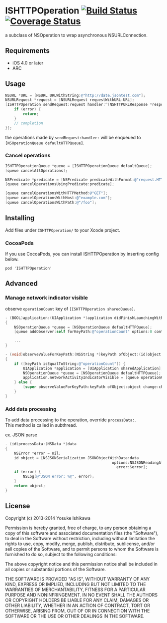 # ISHTTPOperation [![Build Status](https://travis-ci.org/ishkawa/ISHTTPOperation.png?branch=master)](https://travis-ci.org/ishkawa/ISHTTPOperation) [![Coverage Status](https://coveralls.io/repos/ishkawa/ISHTTPOperation/badge.png?branch=master)](https://coveralls.io/r/ishkawa/ISHTTPOperation?branch=master)

a subclass of NSOperation to wrap asynchronous NSURLConnection.

## Requirements

- iOS 4.0 or later
- ARC

## Usage

```objectivec
NSURL *URL = [NSURL URLWithString:@"http://date.jsontest.com"];
NSURLRequest *request = [NSURLRequest requestWithURL:URL];
[ISHTTPOperation sendRequest:request handler:^(NSHTTPURLResponse *response, id object, NSError *error) {
    if (error) {
        return;
    }
    // completion
}];
```

the operations made by `sendRequest:handler:` will be enqueued to `[NSOperationQueue defaultHTTPQueue]`.

### Cancel operations

```objectivec
ISHTTPOperationQueue *queue = [ISHTTPOperationQueue defaultQueue];
[queue cancelAllOperations];
```

```objectivec
NSPredicate *predicate = [NSPredicate predicateWithFormat:@"request.HTTPMethod MATCHES %@", @"GET"];
[queue cancelOperationsUsingPredicate:predicate];
```

```objectivec
[queue cancelOperationsWithHTTPMethod:@"GET"];
[queue cancelOperationsWithHost:@"example.com"];
[queue cancelOperationsWithPath:@"/foo"];
```

## Installing

Add files under `ISHTTPOperation/` to your Xcode project.

### CocoaPods

If you use CocoaPods, you can install ISHTTPOperation by inserting config below.
```
pod 'ISHTTPOperation'
```

## Advanced 

### Manage network indicator visible

observe `operationCount` key of `[ISHTTPOperation sharedQueue]`.

```objectivec
- (BOOL)application:(UIApplication *)application didFinishLaunchingWithOptions:(NSDictionary *)launchOptions
{
    NSOperationQueue *queue = [NSOperationQueue defaultHTTPQueue];
    [queue addObserver:self forKeyPath:@"operationCount" options:0 context:NULL];

    ...
}
```

```objectivec
- (void)observeValueForKeyPath:(NSString *)keyPath ofObject:(id)object change:(NSDictionary *)change context:(void *)context
{
    if ([keyPath isEqualToString:@"operationCount"]) {
        UIApplication *application = [UIApplication sharedApplication];
        NSOperationQueue *queue = [NSOperationQueue defaultHTTPQueue];
        application.networkActivityIndicatorVisible = [queue operationCount] ? YES : NO;
    } else {
        [super observeValueForKeyPath:keyPath ofObject:object change:change context:context];
    }
}
```

### Add data processing 

To add data processing to the operation, override `processData:`.  
This method is called in subthread.

ex. JSON parse

```objectivec
- (id)processData:(NSData *)data
{
    NSError *error = nil;
    id object = [NSJSONSerialization JSONObjectWithData:data
                                                options:NSJSONReadingAllowFragments
                                                  error:&error];
    if (error) {
        NSLog(@"JSON error: %@", error);
    }
    return object;
}
```

## License

Copyright (c) 2013-2014 Yosuke Ishikawa

Permission is hereby granted, free of charge, to any person obtaining a copy of this software and associated documentation files (the "Software"), to deal in the Software without restriction, including without limitation the rights to use, copy, modify, merge, publish, distribute, sublicense, and/or sell copies of the Software, and to permit persons to whom the Software is furnished to do so, subject to the following conditions:

The above copyright notice and this permission notice shall be included in all copies or substantial portions of the Software.

THE SOFTWARE IS PROVIDED "AS IS", WITHOUT WARRANTY OF ANY KIND, EXPRESS OR IMPLIED, INCLUDING BUT NOT LIMITED TO THE WARRANTIES OF MERCHANTABILITY, FITNESS FOR A PARTICULAR PURPOSE AND NONINFRINGEMENT. IN NO EVENT SHALL THE AUTHORS OR COPYRIGHT HOLDERS BE LIABLE FOR ANY CLAIM, DAMAGES OR OTHER LIABILITY, WHETHER IN AN ACTION OF CONTRACT, TORT OR OTHERWISE, ARISING FROM, OUT OF OR IN CONNECTION WITH THE SOFTWARE OR THE USE OR OTHER DEALINGS IN THE SOFTWARE.

